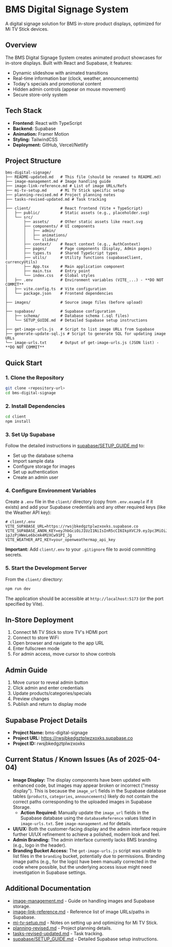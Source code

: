 # BMS Digital Signage System

A digital signage solution for BMS in-store product displays, optimized for Mi TV Stick devices.

## Overview

The BMS Digital Signage System creates animated product showcases for in-store displays. Built with React and Supabase, it features:

- Dynamic slideshow with animated transitions
- Real-time information bar (clock, weather, announcements)
- Today's specials and promotional content
- Hidden admin controls (appear on mouse movement)
- Secure store-only system

## Tech Stack

- **Frontend:** React with TypeScript
- **Backend:** Supabase
- **Animation:** Framer Motion
- **Styling:** TailwindCSS
- **Deployment:** GitHub, Vercel/Netlify

## Project Structure

```
bms-digital-signage/
├── README-updated.md   # This file (should be renamed to README.md)
├── image-management.md # Image handling guide
├── image-link-reference.md # List of image URLs/Refs
├── mi-tv-setup.md      # Mi TV Stick specific setup
├── planning-revised.md # Project planning notes
├── tasks-revised-updated.md # Task tracking
│
├── client/             # React frontend (Vite + TypeScript)
│   ├── public/         # Static assets (e.g., placeholder.svg)
│   └── src/
│       ├── assets/     # Other static assets like react.svg
│       ├── components/ # UI components
│       │   ├── admin/
│       │   ├── animations/
│       │   └── slides/
│       ├── context/    # React context (e.g., AuthContext)
│       ├── pages/      # Page components (Display, Admin pages)
│       ├── types.ts    # Shared TypeScript types
│       ├── utils/      # Utility functions (supabaseClient, currencyUtils)
│       ├── App.tsx     # Main application component
│       ├── main.tsx    # Entry point
│       └── index.css   # Global styles
│   ├── .env            # Environment variables (VITE_...) - **DO NOT COMMIT**
│   ├── vite.config.ts  # Vite configuration
│   └── package.json    # Frontend dependencies
│
├── images/             # Source image files (before upload)
│
├── supabase/           # Supabase configuration
│   ├── schema/         # Database schema (.sql files)
│   └── SETUP_GUIDE.md  # Detailed Supabase setup instructions
│
├── get-image-urls.js   # Script to list image URLs from Supabase
├── generate-update-sql.js # Script to generate SQL for updating image URLs
└── image-urls.txt      # Output of get-image-urls.js (JSON list) - **DO NOT COMMIT**
```

## Quick Start

### 1. Clone the Repository

```bash
git clone <repository-url>
cd bms-digital-signage
```

### 2. Install Dependencies

```bash
cd client
npm install
```

### 3. Set Up Supabase

Follow the detailed instructions in [supabase/SETUP_GUIDE.md](supabase/SETUP_GUIDE.md) to:
- Set up the database schema
- Import sample data
- Configure storage for images
- Set up authentication
- Create an admin user

### 4. Configure Environment Variables

Create a `.env` file in the `client/` directory (copy from `.env.example` if it exists) and add your Supabase credentials and any other required keys (like the Weather API key):

```dotenv
# client/.env
VITE_SUPABASE_URL=https://rwsjbkedgztplwzxoxks.supabase.co
VITE_SUPABASE_ANON_KEY=eyJhbGciOiJIUzI1NiIsInR5cCI6IkpXVCJ9.eyJpc3MiOiJzdXBhYmFzZSIsInJlZiI6InJ3c2pia2VkZ3p0cGx3enhveGtzIiwicm9sZSI6ImFub24iLCJpYXQiOjE3NDM2Njg1MzAsImV4cCI6MjA1OTI0NDUzMH0.cfd5F50Yu3Kmu-ipJzPjHWeLe6bcmk4MzXCw91PI_Jg
VITE_WEATHER_API_KEY=your_openweathermap_api_key
```
**Important:** Add `client/.env` to your `.gitignore` file to avoid committing secrets.

### 5. Start the Development Server

From the `client/` directory:
```bash
npm run dev
```
The application should be accessible at `http://localhost:5173` (or the port specified by Vite).

## In-Store Deployment

1. Connect Mi TV Stick to store TV's HDMI port
2. Connect to store WiFi
3. Open browser and navigate to the app URL
4. Enter fullscreen mode
5. For admin access, move cursor to show controls

## Admin Guide

1. Move cursor to reveal admin button
2. Click admin and enter credentials
3. Update products/categories/specials
4. Preview changes
5. Publish and return to display mode

## Supabase Project Details

- **Project Name:** bms-digital-signage
- **Project URL:** https://rwsjbkedgztplwzxoxks.supabase.co
- **Project ID:** rwsjbkedgztplwzxoxks

## Current Status / Known Issues (As of 2025-04-04)

*   **Image Display:** The display components have been updated with enhanced code, but images may appear broken or incorrect ("messy display"). This is because the `image_url` fields in the Supabase database tables (`products`, `categories`, `announcements`) likely do not contain the correct paths corresponding to the uploaded images in Supabase Storage.
    *   **Action Required:** Manually update the `image_url` fields in the Supabase database using the `databaseReference` values listed in `image-urls.txt`. See `image-management.md` for details.
*   **UI/UX:** Both the customer-facing display and the admin interface require further UI/UX refinement to achieve a polished, modern look and feel.
*   **Admin Branding:** The admin interface currently lacks BMS branding (e.g., logo in the header).
*   **Branding Bucket Access:** The `get-image-urls.js` script was unable to list files in the `branding` bucket, potentially due to permissions. Branding image paths (e.g., for the logo) have been manually corrected in the code where possible, but the underlying access issue might need investigation in Supabase settings.

## Additional Documentation

- [image-management.md](image-management.md) - Guide on handling images and Supabase storage.
- [image-link-reference.md](image-link-reference.md) - Reference list of image URLs/paths in Supabase.
- [mi-tv-setup.md](mi-tv-setup.md) - Notes on setting up and optimizing for Mi TV Stick.
- [planning-revised.md](planning-revised.md) - Project planning details.
- [tasks-revised-updated.md](tasks-revised-updated.md) - Task tracking.
- [supabase/SETUP_GUIDE.md](supabase/SETUP_GUIDE.md) - Detailed Supabase setup instructions.
